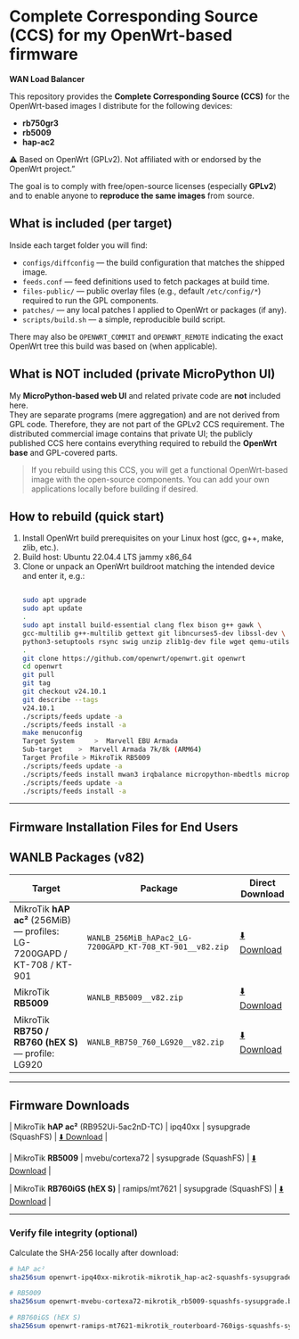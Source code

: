 # Complete Corresponding Source (CCS) for my OpenWrt-based firmware

**WAN Load Balancer**

This repository provides the **Complete Corresponding Source (CCS)** for the OpenWrt-based images I distribute for the following devices:

- **rb750gr3**
- **rb5009**
- **hap-ac2**

⚠️ Based on OpenWrt (GPLv2). Not affiliated with or endorsed by the OpenWrt project.”

The goal is to comply with free/open-source licenses (especially **GPLv2**) and to enable anyone to **reproduce the same images** from source.

## What is included (per target)
Inside each target folder you will find:

- `configs/diffconfig` — the build configuration that matches the shipped image.
- `feeds.conf` — feed definitions used to fetch packages at build time.
- `files-public/` — public overlay files (e.g., default `/etc/config/*`) required to run the GPL components.
- `patches/` — any local patches I applied to OpenWrt or packages (if any).
- `scripts/build.sh` — a simple, reproducible build script.

There may also be `OPENWRT_COMMIT` and `OPENWRT_REMOTE` indicating the exact OpenWrt tree this build was based on (when applicable).

## What is NOT included (private MicroPython UI)
My **MicroPython-based web UI** and related private code are **not** included here.  
They are separate programs (mere aggregation) and are not derived from GPL code. Therefore, they are not part of the GPLv2 CCS requirement. The distributed commercial image contains that private UI; the publicly published CCS here contains everything required to rebuild the **OpenWrt base** and GPL-covered parts.

> If you rebuild using this CCS, you will get a functional OpenWrt-based image with the open-source components. You can add your own applications locally before building if desired.

## How to rebuild (quick start)
1. Install OpenWrt build prerequisites on your Linux host (gcc, g++, make, zlib, etc.).
2. Build host: Ubuntu 22.04.4 LTS jammy x86_64
3. Clone or unpack an OpenWrt buildroot matching the intended device and enter it, e.g.:
   ```bash
   
   sudo apt upgrade
   sudo apt update
   .
   sudo apt install build-essential clang flex bison g++ gawk \
   gcc-multilib g++-multilib gettext git libncurses5-dev libssl-dev \
   python3-setuptools rsync swig unzip zlib1g-dev file wget qemu-utils
   .
   git clone https://github.com/openwrt/openwrt.git openwrt
   cd openwrt
   git pull
   git tag
   git checkout v24.10.1
   git describe --tags
   v24.10.1
   ./scripts/feeds update -a
   ./scripts/feeds install -a
   make menuconfig
   Target System	 >  Marvell EBU Armada
   Sub-target	 >  Marvell Armada 7k/8k (ARM64)
   Target Profile > MikroTik RB5009
   ./scripts/feeds update -a
   ./scripts/feeds install mwan3 irqbalance micropython-mbedtls micropython-lib
   ./scripts/feeds update -a
   ./scripts/feeds install -a

---

## Firmware Installation Files for End Users

## WANLB Packages (v82)

| Target | Package | Direct Download |
|---|---|---|
| MikroTik **hAP ac²** (256MiB) — profiles: LG-7200GAPD / KT-708 / KT-901 | `WANLB_256MiB_hAPac2_LG-7200GAPD_KT-708_KT-901__v82.zip` | [⬇️ Download](https://raw.githubusercontent.com/abdulkader-alrezej/WanLoadBalancer/main/WANLB_256MiB_hAPac2_LG-7200GAPD_KT-708_KT-901__v82.zip) |
| MikroTik **RB5009** | `WANLB_RB5009__v82.zip` | [⬇️ Download](https://raw.githubusercontent.com/abdulkader-alrezej/WanLoadBalancer/main/WANLB_RB5009__v82.zip) |
| MikroTik **RB750 / RB760 (hEX S)** — profile: LG920 | `WANLB_RB750_760_LG920__v82.zip` | [⬇️ Download](https://raw.githubusercontent.com/abdulkader-alrezej/WanLoadBalancer/main/WANLB_RB750_760_LG920__v82.zip) |

---

## Firmware Downloads

| MikroTik **hAP ac²** (RB952Ui-5ac2nD-TC) | ipq40xx | sysupgrade (SquashFS) | [⬇️ Download](https://raw.githubusercontent.com/abdulkader-alrezej/WanLoadBalancer/main/openwrt-ipq40xx-mikrotik-mikrotik_hap-ac2-squashfs-sysupgrade.bin) |


| MikroTik **RB5009** | mvebu/cortexa72 | sysupgrade (SquashFS) | [⬇️ Download](https://raw.githubusercontent.com/abdulkader-alrezej/WanLoadBalancer/main/openwrt-mvebu-cortexa72-mikrotik_rb5009-squashfs-sysupgrade.bin) |


| MikroTik **RB760iGS (hEX S)** | ramips/mt7621 | sysupgrade (SquashFS) | [⬇️ Download](https://raw.githubusercontent.com/abdulkader-alrezej/WanLoadBalancer/main/openwrt-ramips-mt7621-mikrotik_routerboard-760igs-squashfs-sysupgrade.bin) |

---

### Verify file integrity (optional)

Calculate the SHA-256 locally after download:

```bash
# hAP ac²
sha256sum openwrt-ipq40xx-mikrotik-mikrotik_hap-ac2-squashfs-sysupgrade.bin

# RB5009
sha256sum openwrt-mvebu-cortexa72-mikrotik_rb5009-squashfs-sysupgrade.bin

# RB760iGS (hEX S)
sha256sum openwrt-ramips-mt7621-mikrotik_routerboard-760igs-squashfs-sysupgrade.bin
```
